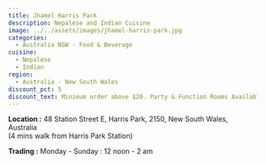 ```yaml
---
title: Jhamel Harris Park
description: Nepalese and Indian Cuisine
image: ../../assets/images/jhamel-harris-park.jpg
categories:
  - Australia NSW - Food & Beverage
cuisine:
  - Nepalese
  - Indian
region:
  - Australia - New South Wales
discount_pct: 5
discount_text: Minimum order above $20. Party & Function Rooms Available
---
```

**Location :** 48 Station Street E, Harris Park, 2150, New South Wales, Australia\
(4 mins walk from Harris Park Station)

**Trading :** Monday - Sunday : 12 noon - 2 am
